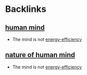 
# Backlinks
## [human mind](<human mind.md>)
- The mind is not [energy-efficiency](<energy-efficiency.md>)

## [nature of human mind](<nature of human mind.md>)
- The mind is not [energy-efficiency](<energy-efficiency.md>)

